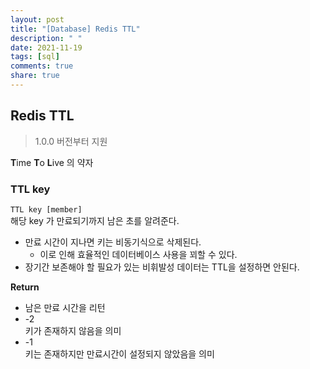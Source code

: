 ```yaml
---
layout: post
title: "[Database] Redis TTL"
description: " "
date: 2021-11-19
tags: [sql]
comments: true
share: true
---
```


## Redis TTL
> 1.0.0 버전부터 지원

**T**ime **T**o **L**ive 의 약자 

### TTL key
```TTL key [member]```  
해당 key 가 만료되기까지 남은 초를 알려준다.
* 만료 시간이 지나면 키는 비동기식으로 삭제된다.
    * 이로 인해 효율적인 데이터베이스 사용을 꾀할 수 있다.
* 장기간 보존해야 할 필요가 있는 비휘발성 데이터는 TTL을 설정하면 안된다.

**Return**  
* 남은 만료 시간을 리턴
* -2  
 키가 존재하지 않음을 의미
* -1  
 키는 존재하지만 만료시간이 설정되지 않았음을 의미